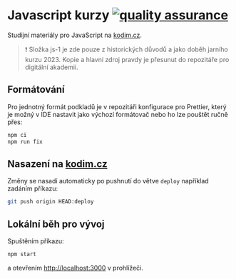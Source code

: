 # Javascript kurzy [![quality assurance](https://github.com/Czechitas-podklady-WEB/javascript-vyuka/actions/workflows/quality-assurance.yml/badge.svg)](https://github.com/Czechitas-podklady-WEB/javascript-vyuka/actions)

Studijní materiály pro JavaScript na [kodim.cz](https://kodim.cz/).

> ❗ Složka js-1 je zde pouze z historických důvodů a jako doběh jarního kurzu 2023. Kopie a hlavní zdroj pravdy je přesunut do repozitáře pro digitální akademii.

## Formátování

Pro jednotný formát podkladů je v repozitáři konfigurace pro Prettier, který je možný v IDE nastavit jako výchozí formátovač nebo ho lze pouštět ručně přes:

```sh
npm ci
npm run fix
```

## Nasazení na [kodim.cz](https://kodim.cz)

Změny se nasadí automaticky po pushnutí do větve `deploy` například zadáním příkazu:

```sh
git push origin HEAD:deploy
```

## Lokální běh pro vývoj

Spuštěním příkazu:

```sh
npm start
```

a otevřením [http://localhost:3000](http://localhost:3000) v prohlížeči.
